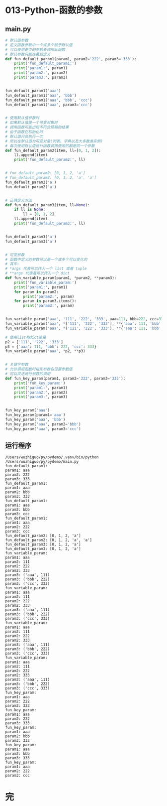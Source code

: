 # 013-Python-函数的参数

## main.py

```python
# 默认值参数
# 定义函数参数中一个或多个赋予默认值
# 可以使用更少的参数去调用此函数
# 默认参数只能在最后定义
def fun_default_param1(param1, param2='222', param3='333'):
    print('fun_default_param1:')
    print('param1:', param1)
    print('param2:', param2)
    print('param3:', param3)


fun_default_param1('aaa')
fun_default_param1('aaa', 'bbb')
fun_default_param1('aaa', 'bbb', 'ccc')
fun_default_param1('aaa', param3='ccc')


# 使用默认值参数时
# 如果默认值是一个可变对象时
# 调用函数可能出现不符合预期的结果
# 由于函数在初始化时
# 默认值只会执行一次
# 所以在默认值为可变对象(列表、字典以及大多数类实例)
# 每次使用默认值进行函数调用使用的都是同一个参数
def fun_default_param2(item, ll=[0, 1, 2]):
    ll.append(item)
    print('fun_default_param2:', ll)


# fun_default_param2: [0, 1, 2, 'a']
# fun_default_param2: [0, 1, 2, 'a', 'a']
fun_default_param2('a')
fun_default_param2('a')


# 正确定义方法
def fun_default_param3(item, ll=None):
    if ll is None:
        ll = [0, 1, 2]
    ll.append(item)
    print('fun_default_param3:', ll)


fun_default_param3('a')
fun_default_param3('a')


# 可变参数
# 函数中定义的参数可以是一个或多个可以变化的
# 其中:
# *args 代表可以传入一个 list 或者 tuple
# **args 代表着可以传入一个 dict
def fun_variable_param(param1, *param2, **param3):
    print('fun_variable_param:')
    print('param1:', param1)
    for param in param2:
        print('param2:', param)
    for param in param3.items():
        print('param3:', param)


fun_variable_param('aaa', '111', '222', '333', aaa=111, bbb=222, ccc=333)
fun_variable_param('aaa', *['111', '222', '333'], **{'aaa': 111, 'bbb': 222, 'ccc': 333})
fun_variable_param('aaa', *('111', '222', '333'), **{'aaa': 111, 'bbb': 222, 'ccc': 333})

# 使用list和dict变量
p2 = ['111', '222', '333']
p3 = {'aaa': 111, 'bbb': 222, 'ccc': 333}
fun_variable_param('aaa', *p2, **p3)


# 关键字参数
# 允许调用函数时指定参数名设置参数值
# 可以灵活进行参数的调用
def fun_key_param(param1, param2='222', param3='333'):
    print('fun_key_param:')
    print('param1:', param1)
    print('param2:', param2)
    print('param3:', param3)


fun_key_param('aaa')
fun_key_param(param1='aaa')
fun_key_param('aaa', 'bbb')
fun_key_param('aaa', param2='bbb')
fun_key_param('aaa', param3='ccc')

```

## 运行程序

    /Users/wuzhiguo/py/pydemo/.venv/bin/python /Users/wuzhiguo/py/pydemo/main.py 
    fun_default_param1:
    param1: aaa
    param2: 222
    param3: 333
    fun_default_param1:
    param1: aaa
    param2: bbb
    param3: 333
    fun_default_param1:
    param1: aaa
    param2: bbb
    param3: ccc
    fun_default_param1:
    param1: aaa
    param2: 222
    param3: ccc
    fun_default_param2: [0, 1, 2, 'a']
    fun_default_param2: [0, 1, 2, 'a', 'a']
    fun_default_param3: [0, 1, 2, 'a']
    fun_default_param3: [0, 1, 2, 'a']
    fun_variable_param:
    param1: aaa
    param2: 111
    param2: 222
    param2: 333
    param3: ('aaa', 111)
    param3: ('bbb', 222)
    param3: ('ccc', 333)
    fun_variable_param:
    param1: aaa
    param2: 111
    param2: 222
    param2: 333
    param3: ('aaa', 111)
    param3: ('bbb', 222)
    param3: ('ccc', 333)
    fun_variable_param:
    param1: aaa
    param2: 111
    param2: 222
    param2: 333
    param3: ('aaa', 111)
    param3: ('bbb', 222)
    param3: ('ccc', 333)
    fun_variable_param:
    param1: aaa
    param2: 111
    param2: 222
    param2: 333
    param3: ('aaa', 111)
    param3: ('bbb', 222)
    param3: ('ccc', 333)
    fun_key_param:
    param1: aaa
    param2: 222
    param3: 333
    fun_key_param:
    param1: aaa
    param2: 222
    param3: 333
    fun_key_param:
    param1: aaa
    param2: bbb
    param3: 333
    fun_key_param:
    param1: aaa
    param2: bbb
    param3: 333
    fun_key_param:
    param1: aaa
    param2: 222
    param3: ccc


# 完